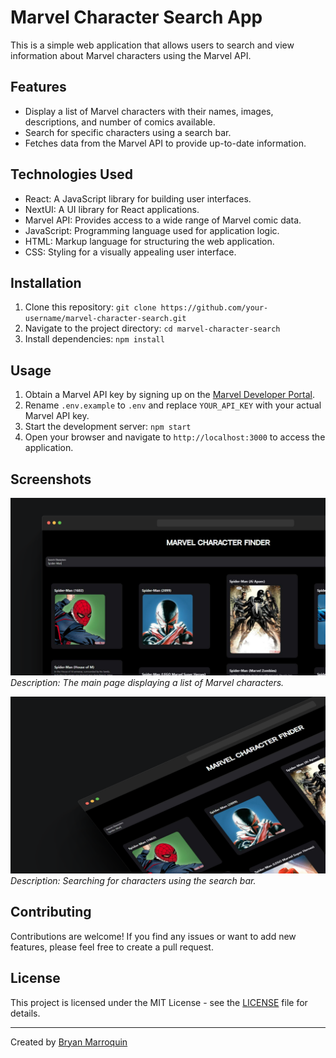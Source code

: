 # Marvel Character Search App

This is a simple web application that allows users to search and view information about Marvel characters using the Marvel API.

## Features

- Display a list of Marvel characters with their names, images, descriptions, and number of comics available.
- Search for specific characters using a search bar.
- Fetches data from the Marvel API to provide up-to-date information.

## Technologies Used

- React: A JavaScript library for building user interfaces.
- NextUI: A UI library for React applications.
- Marvel API: Provides access to a wide range of Marvel comic data.
- JavaScript: Programming language used for application logic.
- HTML: Markup language for structuring the web application.
- CSS: Styling for a visually appealing user interface.

## Installation

1. Clone this repository: `git clone https://github.com/your-username/marvel-character-search.git`
2. Navigate to the project directory: `cd marvel-character-search`
3. Install dependencies: `npm install`

## Usage

1. Obtain a Marvel API key by signing up on the [Marvel Developer Portal](https://developer.marvel.com/).
2. Rename `.env.example` to `.env` and replace `YOUR_API_KEY` with your actual Marvel API key.
3. Start the development server: `npm start`
4. Open your browser and navigate to `http://localhost:3000` to access the application.

## Screenshots

![Screenshot 1](./img/132shots_so.png)
_Description: The main page displaying a list of Marvel characters._

![Screenshot 2](./img/653shots_so.png)
_Description: Searching for characters using the search bar._

## Contributing

Contributions are welcome! If you find any issues or want to add new features, please feel free to create a pull request.

## License

This project is licensed under the MIT License - see the [LICENSE](LICENSE) file for details.

---

Created by [Bryan Marroquin](https://github.com/bry4nma)
